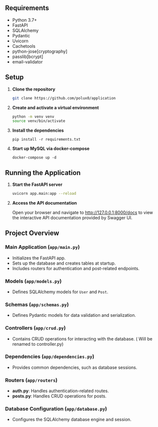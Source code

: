 ## Requirements

- Python 3.7+
- FastAPI
- SQLAlchemy
- Pydantic
- Uvicorn
- Cachetools
- python-jose[cryptography]
- passlib[bcrypt]
- email-validator

## Setup

1. **Clone the repository**

   ```bash
   git clone https://github.com/polux0/application

2. **Create and activate a virtual environment**

    ```bash
    python -m venv venv
    source venv/bin/activate  

3. **Install the dependencies**

    ```
    pip install -r requirements.txt
    
4. **Start up MySQL via docker-compose**

    ```
    docker-compose up -d

## Running the Application

1. **Start the FastAPI server**
    
    ```bash
    uvicorn app.main:app --reload

2. **Access the API documentation**

    Open your browser and navigate to http://127.0.0.1:8000/docs to view the interactive API documentation provided by Swagger UI.


## Project Overview

### Main Application (`app/main.py`)

-   Initializes the FastAPI app.
-   Sets up the database and creates tables at startup.
-   Includes routers for authentication and post-related endpoints.

### Models (`app/models.py`)

-   Defines SQLAlchemy models for `User` and `Post`.

### Schemas (`app/schemas.py`)

-   Defines Pydantic models for data validation and serialization.

### Controllers (`app/crud.py`)

-   Contains CRUD operations for interacting with the database. ( Will be renamed to controller.py)

### Dependencies (`app/dependencies.py`)

-   Provides common dependencies, such as database sessions.

### Routers (`app/routers`)

-   **auth.py**: Handles authentication-related routes.
-   **posts.py**: Handles CRUD operations for posts.

### Database Configuration (`app/database.py`)

-   Configures the SQLAlchemy database engine and session.


